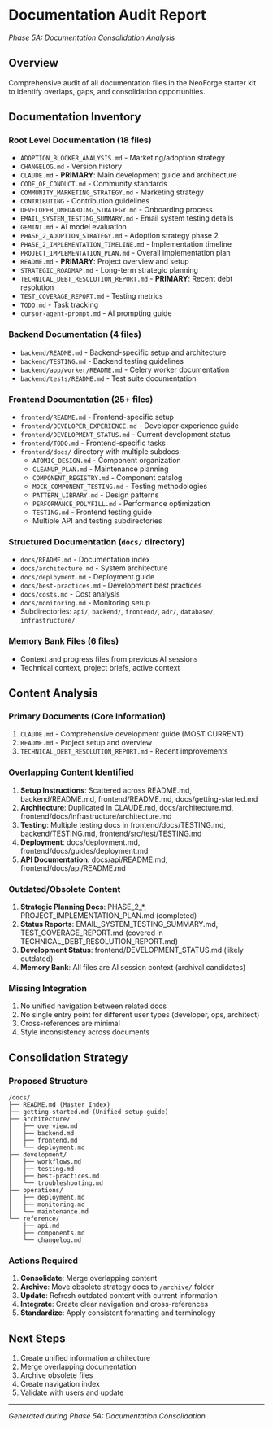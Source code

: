 # Documentation Audit Report
*Phase 5A: Documentation Consolidation Analysis*

## Overview
Comprehensive audit of all documentation files in the NeoForge starter kit to identify overlaps, gaps, and consolidation opportunities.

## Documentation Inventory

### **Root Level Documentation (18 files)**
- `ADOPTION_BLOCKER_ANALYSIS.md` - Marketing/adoption strategy
- `CHANGELOG.md` - Version history
- `CLAUDE.md` - **PRIMARY**: Main development guide and architecture
- `CODE_OF_CONDUCT.md` - Community standards
- `COMMUNITY_MARKETING_STRATEGY.md` - Marketing strategy
- `CONTRIBUTING` - Contribution guidelines
- `DEVELOPER_ONBOARDING_STRATEGY.md` - Onboarding process
- `EMAIL_SYSTEM_TESTING_SUMMARY.md` - Email system testing details
- `GEMINI.md` - AI model evaluation
- `PHASE_2_ADOPTION_STRATEGY.md` - Adoption strategy phase 2
- `PHASE_2_IMPLEMENTATION_TIMELINE.md` - Implementation timeline
- `PROJECT_IMPLEMENTATION_PLAN.md` - Overall implementation plan
- `README.md` - **PRIMARY**: Project overview and setup
- `STRATEGIC_ROADMAP.md` - Long-term strategic planning
- `TECHNICAL_DEBT_RESOLUTION_REPORT.md` - **PRIMARY**: Recent debt resolution
- `TEST_COVERAGE_REPORT.md` - Testing metrics
- `TODO.md` - Task tracking
- `cursor-agent-prompt.md` - AI prompting guide

### **Backend Documentation (4 files)**
- `backend/README.md` - Backend-specific setup and architecture
- `backend/TESTING.md` - Backend testing guidelines
- `backend/app/worker/README.md` - Celery worker documentation
- `backend/tests/README.md` - Test suite documentation

### **Frontend Documentation (25+ files)**
- `frontend/README.md` - Frontend-specific setup
- `frontend/DEVELOPER_EXPERIENCE.md` - Developer experience guide
- `frontend/DEVELOPMENT_STATUS.md` - Current development status
- `frontend/TODO.md` - Frontend-specific tasks
- `frontend/docs/` directory with multiple subdocs:
  - `ATOMIC_DESIGN.md` - Component organization
  - `CLEANUP_PLAN.md` - Maintenance planning
  - `COMPONENT_REGISTRY.md` - Component catalog
  - `MOCK_COMPONENT_TESTING.md` - Testing methodologies
  - `PATTERN_LIBRARY.md` - Design patterns
  - `PERFORMANCE_POLYFILL.md` - Performance optimization
  - `TESTING.md` - Frontend testing guide
  - Multiple API and testing subdirectories

### **Structured Documentation (`docs/` directory)**
- `docs/README.md` - Documentation index
- `docs/architecture.md` - System architecture
- `docs/deployment.md` - Deployment guide
- `docs/best-practices.md` - Development best practices
- `docs/costs.md` - Cost analysis
- `docs/monitoring.md` - Monitoring setup
- Subdirectories: `api/`, `backend/`, `frontend/`, `adr/`, `database/`, `infrastructure/`

### **Memory Bank Files (6 files)**
- Context and progress files from previous AI sessions
- Technical context, project briefs, active context

## Content Analysis

### **Primary Documents (Core Information)**
1. `CLAUDE.md` - Comprehensive development guide (MOST CURRENT)
2. `README.md` - Project setup and overview
3. `TECHNICAL_DEBT_RESOLUTION_REPORT.md` - Recent improvements

### **Overlapping Content Identified**
1. **Setup Instructions**: Scattered across README.md, backend/README.md, frontend/README.md, docs/getting-started.md
2. **Architecture**: Duplicated in CLAUDE.md, docs/architecture.md, frontend/docs/infrastructure/architecture.md
3. **Testing**: Multiple testing docs in frontend/docs/TESTING.md, backend/TESTING.md, frontend/src/test/TESTING.md
4. **Deployment**: docs/deployment.md, frontend/docs/guides/deployment.md
5. **API Documentation**: docs/api/README.md, frontend/docs/api/README.md

### **Outdated/Obsolete Content**
1. **Strategic Planning Docs**: PHASE_2_*, PROJECT_IMPLEMENTATION_PLAN.md (completed)
2. **Status Reports**: EMAIL_SYSTEM_TESTING_SUMMARY.md, TEST_COVERAGE_REPORT.md (covered in TECHNICAL_DEBT_RESOLUTION_REPORT.md)
3. **Development Status**: frontend/DEVELOPMENT_STATUS.md (likely outdated)
4. **Memory Bank**: All files are AI session context (archival candidates)

### **Missing Integration**
1. No unified navigation between related docs
2. No single entry point for different user types (developer, ops, architect)
3. Cross-references are minimal
4. Style inconsistency across documents

## Consolidation Strategy

### **Proposed Structure**
```
/docs/
├── README.md (Master Index)
├── getting-started.md (Unified setup guide)
├── architecture/
│   ├── overview.md
│   ├── backend.md
│   ├── frontend.md
│   └── deployment.md
├── development/
│   ├── workflows.md
│   ├── testing.md
│   ├── best-practices.md
│   └── troubleshooting.md
├── operations/
│   ├── deployment.md
│   ├── monitoring.md
│   └── maintenance.md
└── reference/
    ├── api.md
    ├── components.md
    └── changelog.md
```

### **Actions Required**
1. **Consolidate**: Merge overlapping content
2. **Archive**: Move obsolete strategy docs to `/archive/` folder
3. **Update**: Refresh outdated content with current information
4. **Integrate**: Create clear navigation and cross-references
5. **Standardize**: Apply consistent formatting and terminology

## Next Steps
1. Create unified information architecture
2. Merge overlapping documentation
3. Archive obsolete files
4. Create navigation index
5. Validate with users and update

---
*Generated during Phase 5A: Documentation Consolidation*
